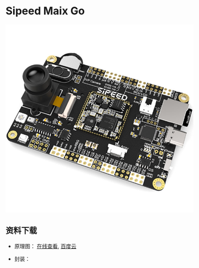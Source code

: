 Sipeed Maix Go
====



![Go](../../assets/Go.jpg)


## 资料下载

* 原理图： <a href="../../assets/pdf/maix_go.pdf" target="_blank">在线查看</a>,  [百度云](https://pan.baidu.com/s/1U7f5NGs1dlC7srLRpb9ykA)

* 封装：



